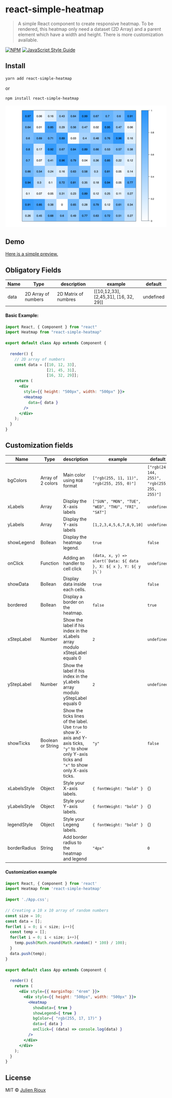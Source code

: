 # react-simple-heatmap

> A simple React component to create responsive heatmap. To be rendered, this heatmap only need a dataset (2D Array) and a parent element which have a width and height. There is more customization available.

[![NPM](https://img.shields.io/npm/v/react-simple-heatmap.svg)](https://www.npmjs.com/package/react-simple-heatmap) [![JavaScript Style Guide](https://img.shields.io/badge/code_style-standard-brightgreen.svg)](https://standardjs.com)


## Install

```bash
yarn add react-simple-heatmap
```
or
```bash
npm install react-simple-heatmap
```

![Alt text](./img/screenshotReactHeatmap.png)


## Demo
[Here is a simple preview.](https://react-simple-heatmap.firebaseapp.com/)


## Obligatory Fields
| Name | Type |  description | example | default |
|--|--|--|--|--|
| data | 2D Array of numbers | 2D Matrix of numbres | [[10,12,33], [2,45,31], [16, 32, 29]] | undefined |


#### Basic Example:
```jsx
import React, { Component } from "react"
import Heatmap from "react-simple-heatmap"

export default class App extends Component {

  render() {
    // 2D array of numbers
    const data = [[10, 12, 33],
                  [21, 45, 31],
                  [16, 32, 29]];
    return (
      <div
        style={{ height: "500px", width: "500px" }}>
        <Heatmap
          data={ data }
        />
      </div>
    );
  }
}
```


## Customization fields
| Name | Type |  description | example | default |
|--|--|---|--|--|
| bgColors | Array of 2 colors | Main color using `RGB` format | `["rgb(255, 11, 11)", "rgb(255, 255, 0)"]` | `["rgb(24, 144, 255)", "rgb(255, 255, 255)"]` |
| xLabels | Array | Display the X-axis labels | `["SUN", "MON", "TUE", "WED", "THU", "FRI", "SAT"]` | `undefined` |
| yLabels | Array | Display the Y-axis labels | `[1,2,3,4,5,6,7,8,9,10]` | `undefined` |
| showLegend | Bollean | Display the heatmap legend.  | `true` | `false` |
| onClick | Function | Adding an handler to cell click | ```(data, x, y) => alert(`Data: ${ data }, X: ${ x }, Y: ${ y }\`)``` | `undefined` |
| showData | Bollean | Display data inside each cells.  | `true` | `false` |
| bordered | Bollean | Display a border on the heatmap.  | `false` | `true` |
| xStepLabel | Number | Show the label if his index in the xLabels array modulo xStepLabel equals 0 | `2` | `undefined` |
| yStepLabel | Number | Show the label if his index in the yLabels array modulo yStepLabel equals 0 | `2` | `undefined` |
| showTicks | Boolean or String | Show the ticks lines of the label. Use `true` to show X-axis and Y-axis ticks, `"y"` to show only Y-axis ticks and `"x"` to show only X-axis ticks.  | `"y"` | `false` |
| xLabelsStyle | Object | Style your X-axis labels. | `{ fontWeight: "bold" }` | {} |
| yLabelsStyle | Object | Style your Y-axis labels. | `{ fontWeight: "bold" }` | {} |
| legendStyle | Object | Style your Legeng labels. | `{ fontWeight: "bold" }` | {} |
| borderRadius | String | Add border radius to the heatmap and legend | `"4px"` | `0` |




#### Customization example

```jsx
import React, { Component } from 'react'
import Heatmap from 'react-simple-heatmap'

import './App.css';

// Creating a 10 x 10 array of random numbers
const size = 10;
const data = [];
for(let i = 0; i < size; i++){
  const temp = [];
  for(let i = 0; i < size; i++){
    temp.push(Math.round(Math.random() * 100) / 100);
  }
  data.push(temp);
}

export default class App extends Component {

  render() {
    return (
      <div style={{ marginTop: "4rem" }}>
        <div style={{ height: "500px", width: "500px" }}>
          <Heatmap
            showData={ true }
            showLegend={ true }
            bgColor={ "rgb(255, 17, 17)" }
            data={ data }
            onClick={ (data) => console.log(data) }
		  />
        </div>
      </div>
    );
  }
}
```



## License

MIT © [Julien Rioux](https://github.com/JulienRioux)
